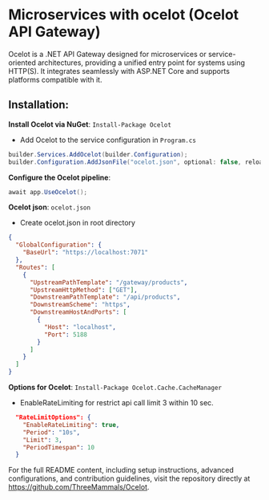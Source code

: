 # Microservices with ocelot (Ocelot API Gateway)

Ocelot is a .NET API Gateway designed for microservices or service-oriented architectures, providing a unified entry point for systems using HTTP(S). It integrates seamlessly with ASP.NET Core and supports platforms compatible with it.

## Installation:

**Install Ocelot via NuGet**: `Install-Package Ocelot` </br>
- Add Ocelot to the service configuration in `Program.cs`

```csharp
builder.Services.AddOcelot(builder.Configuration);
builder.Configuration.AddJsonFile("ocelot.json", optional: false, reloadOnChange: true);
```

**Configure the Ocelot pipeline**:

```csharp
await app.UseOcelot();
```

**Ocelot json**: `ocelot.json`</br>
- Create ocelot.json in root directory

```json
{
  "GlobalConfiguration": {
    "BaseUrl": "https://localhost:7071"
  },
  "Routes": [
    {
      "UpstreamPathTemplate": "/gateway/products",
      "UpstreamHttpMethod": ["GET"],
      "DownstreamPathTemplate": "/api/products",
      "DownstreamScheme": "https",
      "DownstreamHostAndPorts": [
        {
          "Host": "localhost",
          "Port": 5188
        }
      ]
    }
  ]
}
```

**Options for Ocelot**: `Install-Package Ocelot.Cache.CacheManager`

- EnableRateLimiting for restrict api call limit 3 within 10 sec.

```json
  "RateLimitOptions": {
    "EnableRateLimiting": true,
    "Period": "10s",
    "Limit": 3,
    "PeriodTimespan": 10
  }
```

For the full README content, including setup instructions, advanced configurations, and contribution guidelines, visit the repository directly at https://github.com/ThreeMammals/Ocelot.
